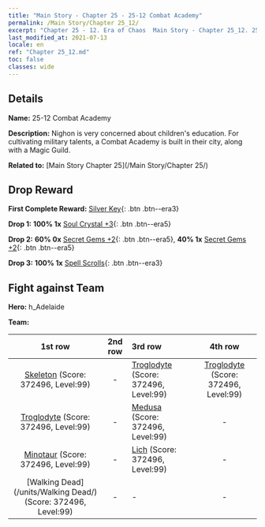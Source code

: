 ```yaml
---
title: "Main Story - Chapter 25 - 25-12 Combat Academy"
permalink: /Main Story/Chapter 25_12/
excerpt: "Chapter 25 - 12. Era of Chaos  Main Story - Chapter 25_12. 25-12 Combat Academy"
last_modified_at: 2021-07-13
locale: en
ref: "Chapter 25_12.md"
toc: false
classes: wide
---
```


## Details

 **Name:** 25-12 Combat Academy

 **Description:** Nighon is very concerned about children's education. For cultivating military talents, a Combat Academy is built in their city, along with a Magic Guild.

 **Related to:** [Main Story Chapter 25](/Main Story/Chapter 25/)

## Drop Reward

 **First Complete Reward:** [Silver Key](/Items/con_693/){: .btn .btn--era3}

 **Drop 1:** **100% 1x** [Soul Crystal +3](/Items/mat_87/){: .btn .btn--era5}

 **Drop 2:** **60% 0x** [Secret Gems +2](/Items/mat_79/){: .btn .btn--era5}, **40% 1x** [Secret Gems +2](/Items/mat_79/){: .btn .btn--era5}

 **Drop 3:** **100% 1x** [Spell Scrolls](/Items/con_694/){: .btn .btn--era3}


## Fight against Team
 **Hero:** h_Adelaide

 **Team:**


  | 1st row | 2nd row | 3rd row | 4th row |
  |:----:|:----:|:----|:----:|
  | [Skeleton](/units/Skeleton/) (Score: 372496, Level:99)  | - | [Troglodyte](/units/Troglodyte/) (Score: 372496, Level:99)  | [Troglodyte](/units/Troglodyte/) (Score: 372496, Level:99)  |
  | [Troglodyte](/units/Troglodyte/) (Score: 372496, Level:99)  | - | [Medusa](/units/Medusa/) (Score: 372496, Level:99)  | - |
  | [Minotaur](/units/Minotaur/) (Score: 372496, Level:99)  | - | [Lich](/units/Lich/) (Score: 372496, Level:99)  | - |
  | [Walking Dead](/units/Walking Dead/) (Score: 372496, Level:99)  | - | - | - |


